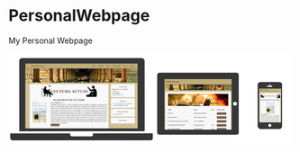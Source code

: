 PersonalWebpage
===============

My Personal Webpage


![alt tag](https://raw.githubusercontent.com/ElectNewt/PersonalWebpage/master/assets/img/clublectura.png)
